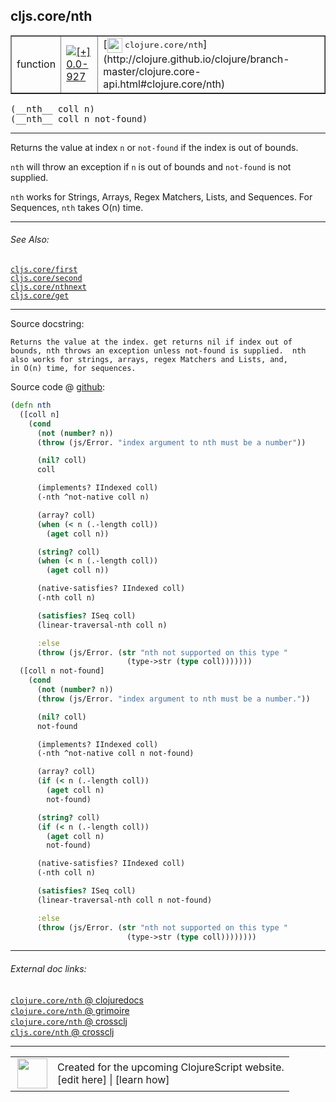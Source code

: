 ## cljs.core/nth



 <table border="1">
<tr>
<td>function</td>
<td><a href="https://github.com/cljsinfo/cljs-api-docs/tree/0.0-927"><img valign="middle" alt="[+] 0.0-927" title="Added in 0.0-927" src="https://img.shields.io/badge/+-0.0--927-lightgrey.svg"></a> </td>
<td>
[<img height="24px" valign="middle" src="http://i.imgur.com/1GjPKvB.png"> <samp>clojure.core/nth</samp>](http://clojure.github.io/clojure/branch-master/clojure.core-api.html#clojure.core/nth)
</td>
</tr>
</table>


 <samp>
(__nth__ coll n)<br>
</samp>
 <samp>
(__nth__ coll n not-found)<br>
</samp>

---

Returns the value at index `n` or `not-found` if the index is out of bounds.

`nth` will throw an exception if `n` is out of bounds and `not-found` is not
supplied.

`nth` works for Strings, Arrays, Regex Matchers, Lists, and Sequences. For
Sequences, `nth` takes O(n) time.

---


###### See Also:

[`cljs.core/first`](cljs.core_first.md)<br>
[`cljs.core/second`](cljs.core_second.md)<br>
[`cljs.core/nthnext`](cljs.core_nthnext.md)<br>
[`cljs.core/get`](cljs.core_get.md)<br>

---


Source docstring:

```
Returns the value at the index. get returns nil if index out of
bounds, nth throws an exception unless not-found is supplied.  nth
also works for strings, arrays, regex Matchers and Lists, and,
in O(n) time, for sequences.
```


Source code @ [github](https://github.com/clojure/clojurescript/blob/r2657/src/cljs/cljs/core.cljs#L1185-L1247):

```clj
(defn nth
  ([coll n]
    (cond
      (not (number? n))
      (throw (js/Error. "index argument to nth must be a number"))

      (nil? coll)
      coll

      (implements? IIndexed coll)
      (-nth ^not-native coll n)

      (array? coll)
      (when (< n (.-length coll))
        (aget coll n))

      (string? coll)
      (when (< n (.-length coll))
        (aget coll n))

      (native-satisfies? IIndexed coll)
      (-nth coll n)

      (satisfies? ISeq coll)
      (linear-traversal-nth coll n)

      :else
      (throw (js/Error. (str "nth not supported on this type "
                          (type->str (type coll)))))))
  ([coll n not-found]
    (cond
      (not (number? n))
      (throw (js/Error. "index argument to nth must be a number."))

      (nil? coll)
      not-found

      (implements? IIndexed coll)
      (-nth ^not-native coll n not-found)

      (array? coll)
      (if (< n (.-length coll))
        (aget coll n)
        not-found)

      (string? coll)
      (if (< n (.-length coll))
        (aget coll n)
        not-found)

      (native-satisfies? IIndexed coll)
      (-nth coll n)

      (satisfies? ISeq coll)
      (linear-traversal-nth coll n not-found)

      :else
      (throw (js/Error. (str "nth not supported on this type "
                          (type->str (type coll))))))))
```

<!--
Repo - tag - source tree - lines:

 <pre>
clojurescript @ r2657
└── src
    └── cljs
        └── cljs
            └── <ins>[core.cljs:1185-1247](https://github.com/clojure/clojurescript/blob/r2657/src/cljs/cljs/core.cljs#L1185-L1247)</ins>
</pre>

-->

---



###### External doc links:

[`clojure.core/nth` @ clojuredocs](http://clojuredocs.org/clojure.core/nth)<br>
[`clojure.core/nth` @ grimoire](http://conj.io/store/v1/org.clojure/clojure/1.7.0-beta3/clj/clojure.core/nth/)<br>
[`clojure.core/nth` @ crossclj](http://crossclj.info/fun/clojure.core/nth.html)<br>
[`cljs.core/nth` @ crossclj](http://crossclj.info/fun/cljs.core.cljs/nth.html)<br>

---

 <table>
<tr><td>
<img valign="middle" align="right" width="48px" src="http://i.imgur.com/Hi20huC.png">
</td><td>
Created for the upcoming ClojureScript website.<br>
[edit here] | [learn how]
</td></tr></table>

[edit here]:https://github.com/cljsinfo/cljs-api-docs/blob/master/cljsdoc/cljs.core_nth.cljsdoc
[learn how]:https://github.com/cljsinfo/cljs-api-docs/wiki/cljsdoc-files

<!--

This information was too distracting to show to readers, but I'll leave it
commented here since it is helpful to:

- pretty-print the data used to generate this document
- and show how to retrieve that data



The API data for this symbol:

```clj
{:description "Returns the value at index `n` or `not-found` if the index is out of bounds.\n\n`nth` will throw an exception if `n` is out of bounds and `not-found` is not\nsupplied.\n\n`nth` works for Strings, Arrays, Regex Matchers, Lists, and Sequences. For\nSequences, `nth` takes O(n) time.",
 :ns "cljs.core",
 :name "nth",
 :signature ["[coll n]" "[coll n not-found]"],
 :history [["+" "0.0-927"]],
 :type "function",
 :related ["cljs.core/first"
           "cljs.core/second"
           "cljs.core/nthnext"
           "cljs.core/get"],
 :full-name-encode "cljs.core_nth",
 :source {:code "(defn nth\n  ([coll n]\n    (cond\n      (not (number? n))\n      (throw (js/Error. \"index argument to nth must be a number\"))\n\n      (nil? coll)\n      coll\n\n      (implements? IIndexed coll)\n      (-nth ^not-native coll n)\n\n      (array? coll)\n      (when (< n (.-length coll))\n        (aget coll n))\n\n      (string? coll)\n      (when (< n (.-length coll))\n        (aget coll n))\n\n      (native-satisfies? IIndexed coll)\n      (-nth coll n)\n\n      (satisfies? ISeq coll)\n      (linear-traversal-nth coll n)\n\n      :else\n      (throw (js/Error. (str \"nth not supported on this type \"\n                          (type->str (type coll)))))))\n  ([coll n not-found]\n    (cond\n      (not (number? n))\n      (throw (js/Error. \"index argument to nth must be a number.\"))\n\n      (nil? coll)\n      not-found\n\n      (implements? IIndexed coll)\n      (-nth ^not-native coll n not-found)\n\n      (array? coll)\n      (if (< n (.-length coll))\n        (aget coll n)\n        not-found)\n\n      (string? coll)\n      (if (< n (.-length coll))\n        (aget coll n)\n        not-found)\n\n      (native-satisfies? IIndexed coll)\n      (-nth coll n)\n\n      (satisfies? ISeq coll)\n      (linear-traversal-nth coll n not-found)\n\n      :else\n      (throw (js/Error. (str \"nth not supported on this type \"\n                          (type->str (type coll))))))))",
          :title "Source code",
          :repo "clojurescript",
          :tag "r2657",
          :filename "src/cljs/cljs/core.cljs",
          :lines [1185 1247]},
 :full-name "cljs.core/nth",
 :clj-symbol "clojure.core/nth",
 :docstring "Returns the value at the index. get returns nil if index out of\nbounds, nth throws an exception unless not-found is supplied.  nth\nalso works for strings, arrays, regex Matchers and Lists, and,\nin O(n) time, for sequences."}

```

Retrieve the API data for this symbol:

```clj
;; from Clojure REPL
(require '[clojure.edn :as edn])
(-> (slurp "https://raw.githubusercontent.com/cljsinfo/cljs-api-docs/catalog/cljs-api.edn")
    (edn/read-string)
    (get-in [:symbols "cljs.core/nth"]))
```

-->
